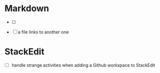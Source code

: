 # Markdown

- [ ] 
- [ ] a file links to another one


# StackEdit

- [ ] handle strange activities when adding a Github workspace to StackEdit 

<!--stackedit_data:
eyJoaXN0b3J5IjpbMTE5MzA0MzczOCwtMjA1NjM5MzYwNl19
-->